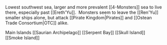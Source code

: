 Lowest southwest sea, larger and more prevalent [[4-Monsters]] sea to live there, especially past [[Ereth'Yu]].  Monsters seem to leave the [[Ren'Yu]] smaller ships alone, but attack [[Pirate Kingdom|Pirates]] and [[Ostean Trade Consortium|OTC]] alike.

Main Islands
[[Saurian Archipelago]]
[[Serpent Bay]]
[[Skull Island]]
[[Smoke Island]]
